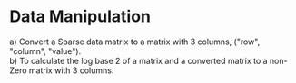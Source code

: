 # Data Manipulation
a) Convert a Sparse data matrix to a matrix with 3 columns, ("row", "column", "value"). <br/>
b) To calculate the log base 2 of a matrix and a converted matrix to a non-Zero matrix with 3 columns.
